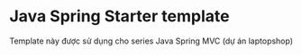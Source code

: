 # Java Spring Starter template

Template này được sử dụng cho series Java Spring MVC (dự án laptopshop)
